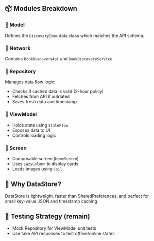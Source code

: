 ## 📦 Modules Breakdown

### 🔹 Model
Defines the `DiscoveryItem` data class which matches the API schema.

### 🔹 Network
Contains `BookDiscoveryApi` and `BookDiscoveryService`.

### 🔹 Repository
Manages data flow logic:
- Checks if cached data is valid (2-hour policy)
- Fetches from API if outdated
- Saves fresh data and timestamp

### 🔹 ViewModel
- Holds state using `StateFlow`
- Exposes data to UI
- Controls loading logic

### 🔹 Screen
- Composable screen (`HomeScreen`)
- Uses `LazyColumn` to display cards
- Loads images using `Coil`

## 🧠 Why DataStore?

DataStore is lightweight, faster than SharedPreferences, and perfect for small key-value JSON and timestamp caching.
 
## 🧪 Testing Strategy (remain)

- Mock Repository for ViewModel unit tests
- Use fake API responses to test offline/online states